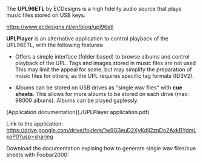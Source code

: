 The **UPL96ETL** by ECDesigns is a high fidelity audio source that plays music files stored on USB keys.

https://www.ecdesigns.nl/en/blog/upl96etl

**UPLPlayer** is an alternative application to control playback of the UPL96ETL, with the following features:

- Offers a simple interface (folder based) to browse albums and control playback of the UPL. Tags and images stored in music files are not used
This may limit the appeal for some, but may simplify the preparation of music files for others, as the UPL requires specific tag formats (ID3V2). 

- Albums can be stored on USB drives as "single wav files" with **cue sheets**. This allows for more albums to be stored on each drive (max: 98000 albums). Albums can be played gaplessly.

[Application documentation](./UPLPlayer application.pdf)

Link to the application: https://drive.google.com/drive/folders/1w9G3euD2XyKdjl2znDo2AxkBYdmLkoP0?usp=sharing


Download the documentation explaing how to generate single wav files/cue sheets with Foobar2000:

